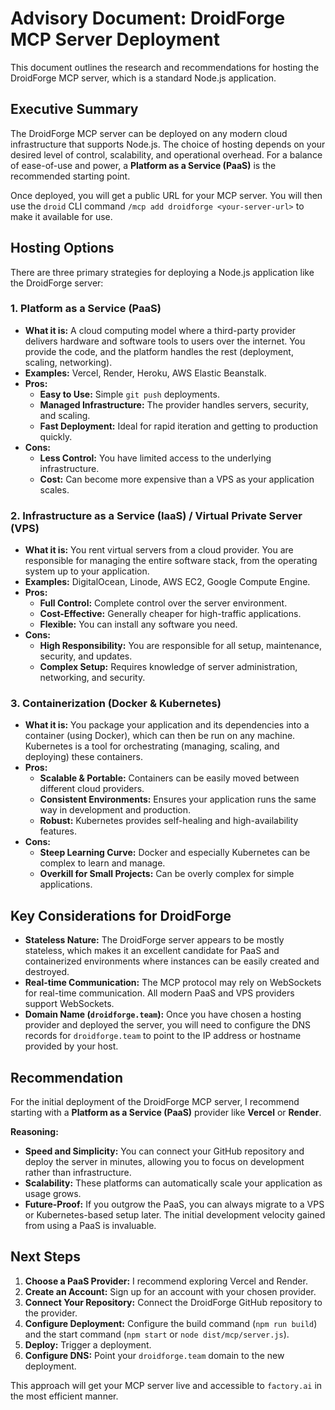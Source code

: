 # Advisory Document: DroidForge MCP Server Deployment

This document outlines the research and recommendations for hosting the DroidForge MCP server, which is a standard Node.js application.

## Executive Summary

The DroidForge MCP server can be deployed on any modern cloud infrastructure that supports Node.js. The choice of hosting depends on your desired level of control, scalability, and operational overhead. For a balance of ease-of-use and power, a **Platform as a Service (PaaS)** is the recommended starting point.

Once deployed, you will get a public URL for your MCP server. You will then use the `droid` CLI command `/mcp add droidforge <your-server-url>` to make it available for use.

## Hosting Options

There are three primary strategies for deploying a Node.js application like the DroidForge server:

### 1. Platform as a Service (PaaS)

*   **What it is:** A cloud computing model where a third-party provider delivers hardware and software tools to users over the internet. You provide the code, and the platform handles the rest (deployment, scaling, networking).
*   **Examples:** Vercel, Render, Heroku, AWS Elastic Beanstalk.
*   **Pros:**
    *   **Easy to Use:** Simple `git push` deployments.
    *   **Managed Infrastructure:** The provider handles servers, security, and scaling.
    *   **Fast Deployment:** Ideal for rapid iteration and getting to production quickly.
*   **Cons:**
    *   **Less Control:** You have limited access to the underlying infrastructure.
    *   **Cost:** Can become more expensive than a VPS as your application scales.

### 2. Infrastructure as a Service (IaaS) / Virtual Private Server (VPS)

*   **What it is:** You rent virtual servers from a cloud provider. You are responsible for managing the entire software stack, from the operating system up to your application.
*   **Examples:** DigitalOcean, Linode, AWS EC2, Google Compute Engine.
*   **Pros:**
    *   **Full Control:** Complete control over the server environment.
    *   **Cost-Effective:** Generally cheaper for high-traffic applications.
    *   **Flexible:** You can install any software you need.
*   **Cons:**
    *   **High Responsibility:** You are responsible for all setup, maintenance, security, and updates.
    *   **Complex Setup:** Requires knowledge of server administration, networking, and security.

### 3. Containerization (Docker & Kubernetes)

*   **What it is:** You package your application and its dependencies into a container (using Docker), which can then be run on any machine. Kubernetes is a tool for orchestrating (managing, scaling, and deploying) these containers.
*   **Pros:**
    *   **Scalable & Portable:** Containers can be easily moved between different cloud providers.
    *   **Consistent Environments:** Ensures your application runs the same way in development and production.
    *   **Robust:** Kubernetes provides self-healing and high-availability features.
*   **Cons:**
    *   **Steep Learning Curve:** Docker and especially Kubernetes can be complex to learn and manage.
    *   **Overkill for Small Projects:** Can be overly complex for simple applications.

## Key Considerations for DroidForge

*   **Stateless Nature:** The DroidForge server appears to be mostly stateless, which makes it an excellent candidate for PaaS and containerized environments where instances can be easily created and destroyed.
*   **Real-time Communication:** The MCP protocol may rely on WebSockets for real-time communication. All modern PaaS and VPS providers support WebSockets.
*   **Domain Name (`droidforge.team`):** Once you have chosen a hosting provider and deployed the server, you will need to configure the DNS records for `droidforge.team` to point to the IP address or hostname provided by your host.

## Recommendation

For the initial deployment of the DroidForge MCP server, I recommend starting with a **Platform as a Service (PaaS)** provider like **Vercel** or **Render**.

**Reasoning:**

*   **Speed and Simplicity:** You can connect your GitHub repository and deploy the server in minutes, allowing you to focus on development rather than infrastructure.
*   **Scalability:** These platforms can automatically scale your application as usage grows.
*   **Future-Proof:** If you outgrow the PaaS, you can always migrate to a VPS or Kubernetes-based setup later. The initial development velocity gained from using a PaaS is invaluable.

## Next Steps

1.  **Choose a PaaS Provider:** I recommend exploring Vercel and Render.
2.  **Create an Account:** Sign up for an account with your chosen provider.
3.  **Connect Your Repository:** Connect the DroidForge GitHub repository to the provider.
4.  **Configure Deployment:** Configure the build command (`npm run build`) and the start command (`npm start` or `node dist/mcp/server.js`).
5.  **Deploy:** Trigger a deployment.
6.  **Configure DNS:** Point your `droidforge.team` domain to the new deployment.

This approach will get your MCP server live and accessible to `factory.ai` in the most efficient manner.
